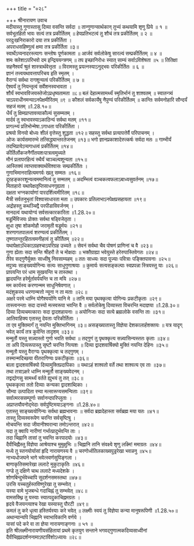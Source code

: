 +++
title = "०२८"

+++
श्रीनारायण उवाच  
मदीयास्तु गुणास्तासु दिव्या वसन्ति सर्वदा ॥
तान्गुणान्सार्थकान् तुभ्यं कथयामि शृणु प्रिये ॥ १ ॥  
सर्वभूतहितो भावः सत्यं तत्र प्रकीर्तितम् ॥
हेयप्रतिभटत्वं तु शौचं तत्र प्रकीर्तितम् ॥ २ ॥  
परदुःखनिराकारो दया तत्र प्रकीर्तिता ।  
अपराधसहिष्णुत्वं क्षमा तत्र प्रकीर्तिता ॥३॥  
स्वार्थेऽप्यनादरस्त्यागः सन्तोषः पूर्णकामता ॥
आर्जवं सर्वलोकेषु सारल्यं सम्प्रकीर्तितम् ॥ ४ ॥  
शमः क्लेशाऽपरिभवो दम इन्द्रिययन्त्रणम् ॥
तप इच्छानिरोधः स्यात् साम्यं सर्वाऽविशेषता ॥५ ॥
तितिक्षा सहनैश्वर्यं श्रुतं शास्त्रार्थवेत्तृता ॥
विरामस्तु प्रयत्नस्याऽनुद्भवः परिकीर्तितः ॥ ६ ॥  
ज्ञानं तत्त्वयथावत्तापरिचय इति स्मृतम् ।  
वैराग्यं सर्वथा रागशून्यत्वं परिकीर्तितम् ॥ ७ ॥  
ऐश्वर्यं तु नियन्तृत्वं सर्वेशनस्वभावता ।  
शौर्यं स्वभावविजयस्तेजोऽप्रधृष्यतामता ॥८॥
बलं देहात्मसामर्थ्यं स्मृतिर्भानं तु शाश्वतम् ॥
स्वातन्त्र्यं चाऽपराधीनमन्याऽनपेक्षमीरितम् ॥९ ॥
कौशलं सर्वकार्येषु नैपुण्यं परिकीर्तितम् ॥
कान्तिः सर्वमनोहारि सौन्दर्यं सहजं मतम् ॥1.28.१०॥  
धैर्यं तु क्षिमप्राप्तावव्याकौल्यं सुसम्मतम् ।  
मार्दवं तु स्वभावस्याऽकाठिन्यं सर्वथा मतम् ॥११॥  
प्रागल्भ्यं प्रतिभोन्मेषा.ऽगाधता परिकीर्तिता ।  
प्रश्रयो विनयो बोध्यः शीलं वृत्तेस्तु शुद्धता ॥१२॥
सहस्तु सर्वथा प्रत्यापत्तेर्वै परिपाचनम् ।  
ओजः कार्यसमारम्भे तत्सिद्ध्यान्तरतेजनम् ॥१३॥
भगो ज्ञानप्रकाशादेरुत्कर्षः सर्वदा मतः ॥
गाम्भीर्यं तदभिप्रायेऽप्यगाधत्वं प्रकीर्तितम् ॥१४॥  
कीर्तिर्लोकजनैर्गीतयशःपात्रत्वमुच्यते  
मौनं प्रलापरहित्यं स्थैर्यं चाञ्चल्यशून्यता ॥१५॥  
आस्तिक्यं त्वाप्तवाक्यार्थविश्वासः सम्प्रकीर्तितः ।  
गुणाभिमानराहित्यमगर्वः खलु सम्मतः ॥१६॥  
दूरहङ्कारशून्यत्वममानित्वं तु सम्मतम् ॥
अदम्भित्वं वञ्चकत्वफलाऽबाध्यसुवर्तनम् ॥१७॥  
मिताहारो यथापेक्षतृप्तिसाधनगृह्यता ।  
दक्षता भग्नकार्याणां पारदर्शित्वमीरितम् ॥१८॥  
मैत्री सर्वतनुभृतां विश्वासाधारता मता ॥
उपकारः प्रतिलाभाऽनपेक्षप्रसहायता ॥१९॥  
अद्रोहस्तु कथञ्चिद्वै परपीडाविवर्जनम् ।  
मानदत्वं यथायोग्यं सर्वसत्कारकारिता ॥1.28.२०॥  
षडूर्मिविजयः प्रोक्तः सर्वथा षड्विजेतृता ।  
क्षुधा तृषा शोकमोहौ जरामृती षडूर्मयः ॥२१॥  
शरणागतपालत्वं शरण्यत्वं प्रकीर्तितम् ।  
तृष्णातन्तुरहितत्वमनीहत्वं तु कीर्तितम् ॥२२॥  
यथापेक्षाऽधिकाऽग्रहश्चाऽपरिग्रह उच्यते ॥
सेवनं सर्वथा चैव पोषणं प्राणिनां च वै ॥२३॥  
गुणा ह्येताः सदा सन्ति श्रीहरौ ते च मोक्षदाः ॥
भक्तैग्राह्या भवेयुस्ते हरेरुपास्तिवेगतः ॥२४॥  
तैरेव सद्गुणैर्युक्तः साध्वीषु निवसाम्यहम् ॥
ततः साध्व्यः सदा पूज्याः पवित्राः पङ्क्तिपावनाः ॥२५॥  
मपुत्र्यः साङ्ख्ययोगिन्यः सत्यः साधुगुणाश्रयाः ॥
कुमार्यः सत्यसङ्कल्पाः स्वप्रपन्ना स्त्रियस्तु याः ॥२६॥  
प्रापयन्ति परं धाम सुखयन्ति च तास्तथा ।  
ह्लादयन्ति हरेर्मूर्तावर्पयन्ति च ता मयि ॥२७॥  
मम कार्यस्य करणान्मम साधुनिषेवणात् ।  
मदंशुकस्य धरणान्मत्तो न्यूना न ता मताः ॥२८॥  
अक्षरे परमे धाम्नि योगैश्वर्याणि यानि मे ॥
तानि मया पृथक्कृत्वा योगिन्यः प्रकटीकृताः ॥२९॥  
तास्त्वनन्ताः सदा दास्यो मत्स्वरूपा भवन्ति वै ॥
सर्वलोकेषु दिव्यास्ता विचरन्ति मदाज्ञया ॥1.28.३०॥  
दिव्या दिव्यचमत्काराः सदा द्वादशहायनाः ॥
अयोनिजाः सदा सत्ये ब्रह्मलोके वसन्ति ताः ॥३१॥  
आतिवाहिक्य एतास्तु देवताः परिकीर्तिताः ।  
ता एव मुक्तिमार्गं तु नयन्ति मुक्तिभागिनम् ॥३॥
असङ्ख्यातास्तु विज्ञेया देशकालार्हशक्तयः ॥
यत्र यादृग् भवेत् कार्यं तत्र कुर्वन्ति तादृशम् ॥३३॥  
मन्मूतौं यस्तु सन्न्यास्तो गुणो भवति सर्वथा ॥
तद्गुणं तु पृथक्कृत्य सन्न्यासिन्यस्ततः कृताः ॥३४॥  
ता अपि दिव्यरूपास्तु सृष्टौ चरन्ति नित्यशः ॥
दिव्या द्वादशवार्षिक्यो मुक्तिं नयन्ति देहिनः ॥३५॥  
मन्मूतौ यस्तु वैराग्यः पृथक्कृत्वा च तद्गुणम् ।  
तस्मान्मदिच्छया वीतरागिण्यः प्रकटीकृताः ॥३६॥  
बाला द्वादशवार्षिक्यो दिव्यामुक्तिप्रदापिकाः ॥
यथाऽहं शाश्वतो वर्ते तथा शाश्वत्य एव ताः ॥३७॥  
तथा तत्राऽक्षरे धाम्नि मन्मूर्तौ साङ्ख्यवेदनम् ।  
तद्वद्योगसु सामर्थ्यं वर्तते ह्युभयं तु तत् ॥३८॥  
पृथककृत्वा ततो दिव्याः कन्यका द्वादशाब्दिकाः ।  
सौम्या उत्पादिता रम्या मत्सारूप्यसमन्विताः ॥३९॥  
सर्वात्मरससम्पूर्णाः सर्वानन्दपरिप्लुताः ।  
अप्राप्तयौवनोद्भेदाः सर्वपुष्टिमयाऽङ्गनाः ॥1.28.४०॥  
एतास्तु साङ्ख्ययोगिन्यः सर्वथा ब्रह्मभावनाः ॥
सर्वदा ब्रह्मदेहास्ता सर्वब्रह्म मया यतः ॥४१॥  
तास्तु दिव्यस्वरूपेण चरन्ति सर्वसृष्टिषु ।  
मोचयन्ति सदा जीवानीश्वरान्वा तमोऽन्तरात् ॥४२॥  
यदा तु क्वापि नारीणां गर्भात्प्रादुर्भवन्ति ताः ।  
तदा चिह्नानि तासां तु भवन्ति करपादयोः ॥४३॥  
दैवीचिह्नैस्तु विज्ञेया आश्रेयाश्च मुमुक्षुभिः ॥
चिह्नानि तानि संवक्ष्ये शृणु लक्ष्मि! ममाग्रतः ॥४४॥  
मध्ये तु स्तनयोर्यासां हृदि नारायणस्य वै ॥
चरणोर्ध्वतिलकाख्यपुड्ररेखा भवन्ननु ॥४५॥  
नाभ्यधोजघने भागे भवेत्स्वर्णसुपिङ्गला ।  
बाणाकृतिसमारेखा ललाटे मुकुटाकृतिः ॥४६॥  
गण्डे तु दक्षिणे चाथ ललाटे मध्यदेशके ।  
शोणबिन्दुर्भवेच्चापि सुदर्शनसमस्तथा ॥४७॥  
उरसि यच्चतुर्हस्तविष्णुरेखा तु सम्भवेत् ।  
यस्या वामे भुजबन्धे गदाचिह्नं तु सम्भवेत् ॥४८॥  
वामसक्थ्नि तु यस्याः स्यात्पदुकाचिह्नमग्रतः ।  
हृदये वैजयन्त्याश्च रेखा यस्यास्तु पौरटी ॥४९॥  
कमलं तु करे धृत्वा हस्तिर्यस्याः करे भवेत् ॥
लक्ष्मीः स्वयं तु विज्ञेया कन्या मानुषरूपिणी ॥1.28.५०॥
अथान्यान्यपि चिह्नानि स्वाभाविकानि वर्णये ।  
यासां पदे करे वा ता ज्ञेया नारायणाङ्गनाः ॥ ५१ ॥  
इति श्रीलक्ष्मीनारायणीयसंहितायां प्रथमे कृतयुग सन्ताने भगवद्गुणात्मकदिव्यसाध्वीनां दैवीचिह्नप्रदर्शननामाऽष्टाविंशोऽध्यायः ॥२८॥  
    
